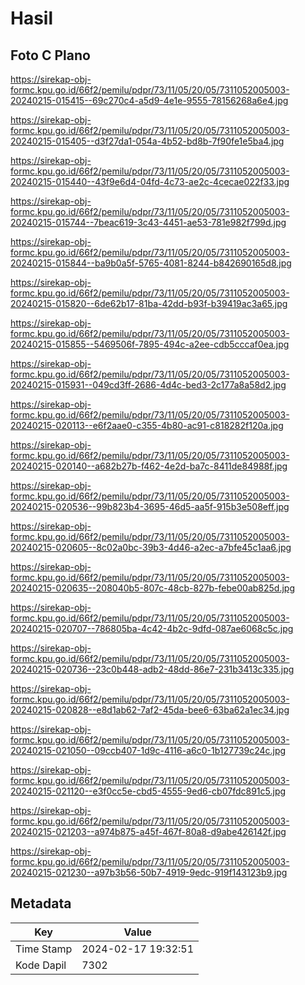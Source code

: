 # Hasil

## Foto C Plano

https://sirekap-obj-formc.kpu.go.id/66f2/pemilu/pdpr/73/11/05/20/05/7311052005003-20240215-015415--69c270c4-a5d9-4e1e-9555-78156268a6e4.jpg

https://sirekap-obj-formc.kpu.go.id/66f2/pemilu/pdpr/73/11/05/20/05/7311052005003-20240215-015405--d3f27da1-054a-4b52-bd8b-7f90fe1e5ba4.jpg

https://sirekap-obj-formc.kpu.go.id/66f2/pemilu/pdpr/73/11/05/20/05/7311052005003-20240215-015440--43f9e6d4-04fd-4c73-ae2c-4cecae022f33.jpg

https://sirekap-obj-formc.kpu.go.id/66f2/pemilu/pdpr/73/11/05/20/05/7311052005003-20240215-015744--7beac619-3c43-4451-ae53-781e982f799d.jpg

https://sirekap-obj-formc.kpu.go.id/66f2/pemilu/pdpr/73/11/05/20/05/7311052005003-20240215-015844--ba9b0a5f-5765-4081-8244-b842690165d8.jpg

https://sirekap-obj-formc.kpu.go.id/66f2/pemilu/pdpr/73/11/05/20/05/7311052005003-20240215-015820--6de62b17-81ba-42dd-b93f-b39419ac3a65.jpg

https://sirekap-obj-formc.kpu.go.id/66f2/pemilu/pdpr/73/11/05/20/05/7311052005003-20240215-015855--5469506f-7895-494c-a2ee-cdb5cccaf0ea.jpg

https://sirekap-obj-formc.kpu.go.id/66f2/pemilu/pdpr/73/11/05/20/05/7311052005003-20240215-015931--049cd3ff-2686-4d4c-bed3-2c177a8a58d2.jpg

https://sirekap-obj-formc.kpu.go.id/66f2/pemilu/pdpr/73/11/05/20/05/7311052005003-20240215-020113--e6f2aae0-c355-4b80-ac91-c818282f120a.jpg

https://sirekap-obj-formc.kpu.go.id/66f2/pemilu/pdpr/73/11/05/20/05/7311052005003-20240215-020140--a682b27b-f462-4e2d-ba7c-8411de84988f.jpg

https://sirekap-obj-formc.kpu.go.id/66f2/pemilu/pdpr/73/11/05/20/05/7311052005003-20240215-020536--99b823b4-3695-46d5-aa5f-915b3e508eff.jpg

https://sirekap-obj-formc.kpu.go.id/66f2/pemilu/pdpr/73/11/05/20/05/7311052005003-20240215-020605--8c02a0bc-39b3-4d46-a2ec-a7bfe45c1aa6.jpg

https://sirekap-obj-formc.kpu.go.id/66f2/pemilu/pdpr/73/11/05/20/05/7311052005003-20240215-020635--208040b5-807c-48cb-827b-febe00ab825d.jpg

https://sirekap-obj-formc.kpu.go.id/66f2/pemilu/pdpr/73/11/05/20/05/7311052005003-20240215-020707--786805ba-4c42-4b2c-9dfd-087ae6068c5c.jpg

https://sirekap-obj-formc.kpu.go.id/66f2/pemilu/pdpr/73/11/05/20/05/7311052005003-20240215-020736--23c0b448-adb2-48dd-86e7-231b3413c335.jpg

https://sirekap-obj-formc.kpu.go.id/66f2/pemilu/pdpr/73/11/05/20/05/7311052005003-20240215-020828--e8d1ab62-7af2-45da-bee6-63ba62a1ec34.jpg

https://sirekap-obj-formc.kpu.go.id/66f2/pemilu/pdpr/73/11/05/20/05/7311052005003-20240215-021050--09ccb407-1d9c-4116-a6c0-1b127739c24c.jpg

https://sirekap-obj-formc.kpu.go.id/66f2/pemilu/pdpr/73/11/05/20/05/7311052005003-20240215-021120--e3f0cc5e-cbd5-4555-9ed6-cb07fdc891c5.jpg

https://sirekap-obj-formc.kpu.go.id/66f2/pemilu/pdpr/73/11/05/20/05/7311052005003-20240215-021203--a974b875-a45f-467f-80a8-d9abe426142f.jpg

https://sirekap-obj-formc.kpu.go.id/66f2/pemilu/pdpr/73/11/05/20/05/7311052005003-20240215-021230--a97b3b56-50b7-4919-9edc-919f143123b9.jpg


## Metadata

| Key        | Value               |
| ---------- | ------------------- |
| Time Stamp | 2024-02-17 19:32:51 |
| Kode Dapil | 7302                |



